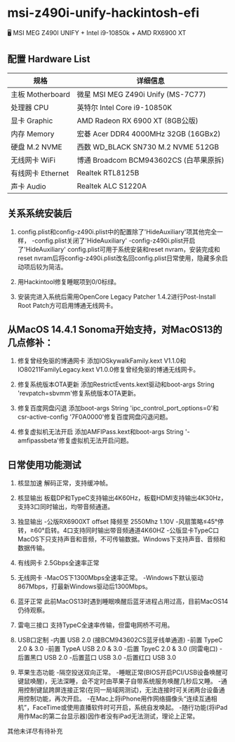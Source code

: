 # msi-z490i-unify-hackintosh-efi
🖥 MSI MEG Z490I UNIFY + Intel i9-10850k + AMD RX6900 XT

## 配置 Hardware List
 规格     | 详细信息
 ---------|--------
 主板 Motherboard | 微星 MSI MEG Z490i Unify (MS-7C77)
 处理器 CPU       | 英特尔 Intel Core i9-10850K
 显卡 Graphic     | AMD Radeon RX 6900 XT (8GB公版)
 内存 Memory      | 宏碁 Acer DDR4 4000MHz 32GB (16GBx2)
 硬盘 M.2 NVME    | 西数 WD_BLACK SN730 M.2 NVME 512GB
 无线网卡 WiFi     | 博通 Broadcom BCM943602CS (白苹果原拆)
 有线网卡 Ethernet | Realtek RTL8125B
 声卡 Audio        | Realtek ALC S1220A

## 关系系统安装后
1. config.plist和config-z490i.plist中的配置除了'HideAuxiliary'项其他完全一样，
-config.plist关闭了'HideAuxiliary'
-config-z490i.plist开启了'HideAuxiliary'
config.plist可用于系统安装和reset nvram，安装完成和reset nvram后将config-z490i.plist改名回config.plist日常使用，隐藏多余启动项后较为简洁。

2. 用Hackintool修复睡眠项到0/0标绿。

3. 安装完进入系统后需用OpenCore Legacy Patcher 1.4.2进行Post-Install Root Patch方可启用博通无线网卡。


## 从MacOS 14.4.1 Sonoma开始支持，对MacOS13的几点修补：
1. 修复曾经免驱的博通网卡
添加IOSkywalkFamily.kext V1.1.0和IO80211FamilyLegacy.kext V1.0.0修复曾经免驱的博通无线网卡。

2. 修复系统版本OTA更新
添加RestrictEvents.kext驱动和boot-args String 'revpatch=sbvmm'修复系统版本OTA更新。

3. 修复百度网盘闪退
添加boot-args String 'ipc_control_port_options=0'和csr-active-config '7F0A0000'修复百度网盘闪退问题。

4. 修复虚拟机无法开启
添加AMFIPass.kext和boot-args String '-amfipassbeta'修复虚拟机无法开启问题。
 
## 日常使用功能测试
1. 核显加速
解码正常，支持缓冲帧。

2. 核显输出
板载DP和TypeC支持输出4K60Hz，板载HDMI支持输出4K30Hz，支持3口同时输出，均带音频通道。

3. 独显输出
-公版RX6900XT offset 降频至 2550Mhz 1.10V
-风扇策略≤45°停转，≥60°启转。4口支持同时输出带音频通道4K60HZ
-公版显卡TypeC口MacOS下只支持声音和音频，不可传输数据。Windows下支持声音、音频和数据传输。

4. 有线网卡
2.5Gbps全速率正常

5. 无线网卡
-MacOS下1300Mbps全速率正常。
-Windows下默认驱动867Mbps，打最新Windows驱动后1300Mbps。

6. 蓝牙正常
此前MacOS13时遇到睡眠唤醒后蓝牙进程占用过高，目前MacOS14仍待观察。

7. 雷电三接口
支持TypeC全速率传输，但雷电网桥不可用。

8. USB口定制
-内置 USB 2.0 (接BCM943602CS蓝牙线单通道)
-前置 TypeC 2.0 & 3.0
-前置 TypeA USB 2.0 & 3.0
-后置 TpyeC 2.0 & 3.0 (同雷电口)
-后置黑口 USB 2.0
-后置蓝口 USB 3.0
-后置红口 USB 3.0

9. 苹果生态功能
-隔空投送双向正常。
-睡眠正常(BIOS开启PCI/USB设备唤醒可键鼠唤醒)，无法深睡，会不定时由苹果子自带系统服务唤醒几秒后又睡。
-通用控制键鼠跨屏连接正常(在同一局域网测试)，无法连接时可关闭两台设备通用控制功能，再次开启。
-在Mac上将iPhone用作网络摄像头“连续互通相机”，FaceTime或使用直播软件时可开启，系统自发唤起。
-随行功能(将iPad用作Mac的第二台显示器)因作者没有iPad无法测试，理论上正常。



其他未详尽有待补充
